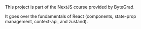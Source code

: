 This project is part of the NextJS course provided by ByteGrad.

It goes over the fundamentals of React (components, state-prop management, context-api, and zustand).
